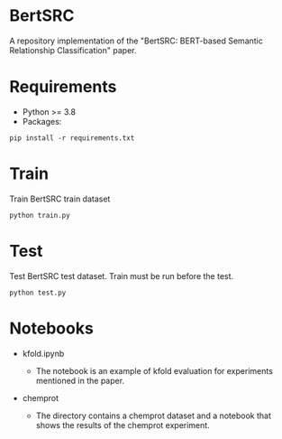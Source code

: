 # BertSRC
A repository implementation of the "BertSRC: BERT-based Semantic Relationship Classification" paper.

# Requirements
* Python >= 3.8
* Packages: 
```
pip install -r requirements.txt
```

# Train
Train BertSRC train dataset
```
python train.py
```

# Test
Test BertSRC test dataset. Train must be run before the test.
```
python test.py
```

# Notebooks
* kfold.ipynb
  * The notebook is an example of kfold evaluation for experiments mentioned in the paper.

* chemprot
  * The directory contains a chemprot dataset and a notebook that shows the results of the chemprot experiment.